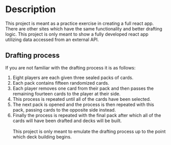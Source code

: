 # Description

This project is meant as a practice exercise in creating a full react app. There are other sites which have the same functionality and better drafting logic. This project is only meant to show a fully developed react app utilizing data accessed from an external API.

## Drafting process

If you are not familiar with the drafting process it is as follows:
1. Eight players are each given three sealed packs of cards.
2. Each pack contains fifteen randomized cards.
3. Each player removes one card from their pack and then passes the remaining fourteen cards to the player at their side.
4. This process is repeated until all of the cards have been selected.
5. The next pack is opened and the process is then repeated with this pack, passing cards to the opposite side instead.
6. Finally the process is repeated with the final pack after which all of the cards will have been drafted and decks will be built.
<br><br>
This project is only meant to emulate the drafting process up to the point which deck building begins.
